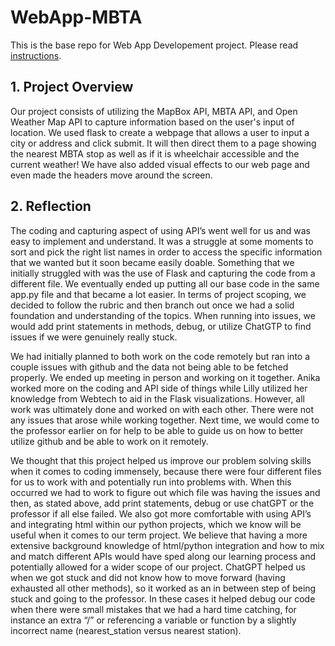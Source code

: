 # WebApp-MBTA 
 This is the base repo for Web App Developement project. Please read [instructions](instructions.md). 

## 1. Project Overview 

Our project consists of utilizing the MapBox API, MBTA API, and Open Weather Map API to capture information based on the user's input of location. We used flask to create a webpage that allows a user to input a city or address and click submit. It will then direct them to a page showing the nearest MBTA stop as well as if it is wheelchair accessible and the current weather! We have also added visual effects to our web page and even made the headers move around the screen. 

## 2. Reflection 

The coding and capturing aspect of using API’s went well for us and was easy to implement and understand. It was a struggle at some moments to sort and pick the right list names in order to access the specific information that we wanted but it soon became easily doable. Something that we initially struggled with was the use of Flask and capturing the code from a different file. We eventually ended up putting all our base code in the same app.py file and that became a lot easier. In terms of project scoping, we decided to follow the rubric and then branch out once we had a solid foundation and understanding of the topics. When running into issues, we would add print statements in methods, debug, or utilize ChatGTP to find issues if we were genuinely really stuck. 

We had initially planned to both work on the code remotely but ran into a couple issues with github and the data not being able to be fetched properly. We ended up meeting in person and working on it together. Anika worked more on the coding and API side of things while Lilly utilized her knowledge from Webtech to aid in the Flask visualizations. However, all work was ultimately done and worked on with each other. There were not any issues that arose while working together. Next time, we would come to the professor earlier on for help to be able to guide us on how to better utilize github and be able to work on it remotely. 

We thought that this project helped us improve our problem solving skills when it comes to coding immensely, because there were four different files for us to work with and potentially run into problems with. When this occurred we had to work to figure out which file was having the issues and then, as stated above, add print statements, debug or use chatGPT or the professor if all else failed. We also got more comfortable with using API’s and integrating html within our python projects, which we know will be useful when it comes to our term project. We believe that having a more extensive background  knowledge of html/python integration and how to mix and match different APIs would have sped along our learning process and potentially allowed for a wider scope of our project. ChatGPT helped us when we got stuck and did not know how to move forward (having exhausted all other methods), so it worked as an in between step of being stuck and going to the professor. In these cases it helped debug our code when there were small mistakes that we had a hard time catching, for instance an extra “/” or referencing a variable or function by a slightly incorrect name (nearest_station versus nearest station).
